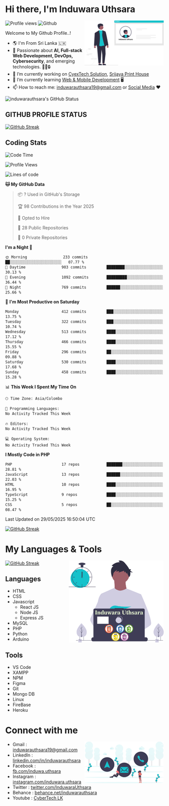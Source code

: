 # Hi there, I'm Induwara Uthsara
![Profile views](https://gpvc.arturio.dev/induwarauthsara)
![Github](https://img.shields.io/github/followers/induwarauthsara?label=Follow&style=social)
<img width="50%" align="right" alt="Induwara Uthsara's Profile" src="https://github.com/induwarauthsara/induwarauthsara/blob/main/images/profileInduwaraUthsara.svg" />

Welcome to My Github Profile..! 


- :earth_americas:	I'm From Sri Lanka :sri_lanka:
- 🚀 Passionate about **AI, Full-stack Web Development, DevOps, Cybersecurity**, and emerging technologies. 🤖🌐🔒
- 🔭 I’m currently working on [CyexTech Solution](https://cyextech.com), [Srijaya Print House](http://srijaya.lk/)
- 🌱 I’m currently learning [Web & Mobile Development](https://github.com/induwarauthsara/induwarauthsara/blob/main/README.md#my-languages--tools) :desktop_computer:
- 📫 How to reach me: [induwarauthsara19@gmail.com](mailto:induwarauthsara19@gmail.com) or [Social Media](https://github.com/induwarauthsara/induwarauthsara/blob/main/README.md#connect-with-me) :hearts:	

![induwarauthsara's GitHub Status](https://github-readme-stats.vercel.app/api?username=induwarauthsara&show_icons=true&theme=radical)


## GITHUB PROFILE STATUS
[![GitHub Streak](https://github-readme-streak-stats.herokuapp.com/?user=induwarauthsara&theme=dracula)](https://github.com/induwarauthsara)

## Coding Stats
<!--START_SECTION:waka-->
![Code Time](http://img.shields.io/badge/Code%20Time-157%20hrs%2019%20mins-blue)

![Profile Views](http://img.shields.io/badge/Profile%20Views-8-blue)

![Lines of code](https://img.shields.io/badge/From%20Hello%20World%20I%27ve%20Written-4.7%20million%20lines%20of%20code-blue)

**🐱 My GitHub Data** 

> 📦 ? Used in GitHub's Storage 
 > 
> 🏆 98 Contributions in the Year 2025
 > 
> 💼 Opted to Hire
 > 
> 📜 28 Public Repositories 
 > 
> 🔑 0 Private Repositories 
 > 
**I'm a Night 🦉** 

```text
🌞 Morning                233 commits         ██░░░░░░░░░░░░░░░░░░░░░░░   07.77 % 
🌆 Daytime                903 commits         ████████░░░░░░░░░░░░░░░░░   30.13 % 
🌃 Evening                1092 commits        █████████░░░░░░░░░░░░░░░░   36.44 % 
🌙 Night                  769 commits         ██████░░░░░░░░░░░░░░░░░░░   25.66 % 
```
📅 **I'm Most Productive on Saturday** 

```text
Monday                   412 commits         ███░░░░░░░░░░░░░░░░░░░░░░   13.75 % 
Tuesday                  322 commits         ███░░░░░░░░░░░░░░░░░░░░░░   10.74 % 
Wednesday                513 commits         ████░░░░░░░░░░░░░░░░░░░░░   17.12 % 
Thursday                 466 commits         ████░░░░░░░░░░░░░░░░░░░░░   15.55 % 
Friday                   296 commits         ██░░░░░░░░░░░░░░░░░░░░░░░   09.88 % 
Saturday                 530 commits         ████░░░░░░░░░░░░░░░░░░░░░   17.68 % 
Sunday                   458 commits         ████░░░░░░░░░░░░░░░░░░░░░   15.28 % 
```


📊 **This Week I Spent My Time On** 

```text
🕑︎ Time Zone: Asia/Colombo

💬 Programming Languages: 
No Activity Tracked This Week

🔥 Editors: 
No Activity Tracked This Week

💻 Operating System: 
No Activity Tracked This Week
```

**I Mostly Code in PHP** 

```text
PHP                      17 repos            ███████░░░░░░░░░░░░░░░░░░   28.81 % 
JavaScript               13 repos            ██████░░░░░░░░░░░░░░░░░░░   22.03 % 
HTML                     10 repos            ████░░░░░░░░░░░░░░░░░░░░░   16.95 % 
TypeScript               9 repos             ████░░░░░░░░░░░░░░░░░░░░░   15.25 % 
CSS                      5 repos             ██░░░░░░░░░░░░░░░░░░░░░░░   08.47 % 
```




 Last Updated on 29/05/2025 16:50:04 UTC
<!--END_SECTION:waka-->
          

[![GitHub Streak](https://github-profile-trophy.vercel.app/?username=induwarauthsara&theme=juicyfresh)](https://github.com/induwarauthsara)


# My Languages & Tools
[![GitHub Streak](https://github-readme-stats.vercel.app/api/top-langs/?username=induwarauthsara)](https://github.com/induwarauthsara)
<img width="60%" align="right" alt="Induwara Uthsara's Programmer" src="https://github.com/induwarauthsara/induwarauthsara/blob/main/images/programmingInduwaraUthsara.svg" />

## Languages
* HTML
* CSS
* Javascript
  * React JS
  * Node JS
  * Express JS
* MySQL
* PHP
* Python
* Arduino

## Tools
* VS Code
* XAMPP
* NPM
* Figma
* Git
* Mongo DB
* Linux
* FireBase
* Heroku

# Connect with me
<img width="50%" align="right" alt="Induwara Uthsara's Contact Informations" src="https://github.com/induwarauthsara/induwarauthsara/blob/main/images/contactInduwaraUthsara.svg" />

- Gmail    : [induwarauthsara19@gmail.com](mailto:induwarauthsara19@gmail.com)
- LinkedIn : [linkedin.com/in/induwarauthsara](https://www.linkedin.com/in/induwarauthsara)
- Facebook : [fb.com/induwa.uthsara](https://web.facebook.com/induwa.uthsara/)
- Instagram : [instagram.com/induwara.uthsara](https://www.instagram.com/induwara.uthsara)
- Twitter : [twitter.com/InduwaraUthsara](https://twitter.com/InduwaraUthsara)
- Behance : [behance.net/induwarauthsara](https://www.behance.net/induwarauthsara)
- Youtube : [CyberTech LK](https://www.youtube.com/channel/UCWdK_TF8t8UA2uOmawuTKRg)
